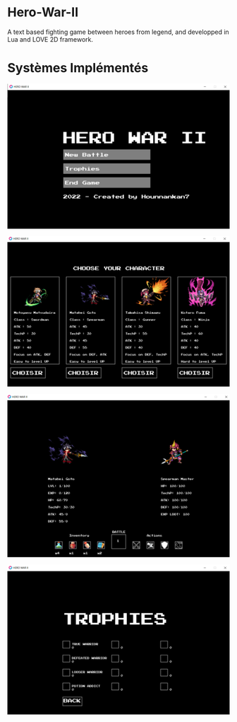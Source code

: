 # Hero-War-II
A text based fighting game between heroes from legend, and developped in Lua and LOVE 2D framework.

# Systèmes Implémentés

![Screenshot](assets/readme_image/menu_principal.PNG)

![Screenshot](assets/readme_image/character_choose.PNG)

![Screenshot](assets/readme_image/battle.PNG)

![Screenshot](assets/readme_image/trophy.PNG)
